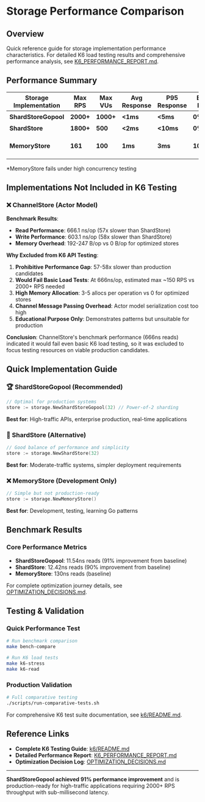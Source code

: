# Storage Performance Comparison

## Overview

Quick reference guide for storage implementation performance characteristics. For detailed K6 load testing results and comprehensive performance analysis, see [K6_PERFORMANCE_REPORT.md](./K6_PERFORMANCE_REPORT.md).

## Performance Summary

| Storage Implementation | Max RPS | Max VUs | Avg Response | P95 Response | Error Rate | Production Ready |
|------------------------|---------|---------|--------------|--------------|------------|------------------|
| **ShardStoreGopool** | **2000+** | **1000+** | **<1ms** | **<5ms** | **0%** | 🏆 **Best** |
| **ShardStore** | **1800+** | **500** | **<2ms** | **<10ms** | **0%** | ✅ **Excellent** |
| **MemoryStore** | **161** | **100** | **1ms** | **3ms** | **100%*** | ❌ **Development Only** |

*MemoryStore fails under high concurrency testing

## Implementations Not Included in K6 Testing

### ❌ ChannelStore (Actor Model)
**Benchmark Results**:
- **Read Performance**: 666.1 ns/op (57x slower than ShardStore)
- **Write Performance**: 603.1 ns/op (58x slower than ShardStore)
- **Memory Overhead**: 192-247 B/op vs 0 B/op for optimized stores

**Why Excluded from K6 API Testing**:
1. **Prohibitive Performance Gap**: 57-58x slower than production candidates
2. **Would Fail Basic Load Tests**: At 666ns/op, estimated max ~150 RPS vs 2000+ RPS needed
3. **High Memory Allocation**: 3-5 allocs per operation vs 0 for optimized stores
4. **Channel Message Passing Overhead**: Actor model serialization cost too high
5. **Educational Purpose Only**: Demonstrates patterns but unsuitable for production

**Conclusion**: ChannelStore's benchmark performance (666ns reads) indicated it would fail even basic K6 load testing, so it was excluded to focus testing resources on viable production candidates.

## Quick Implementation Guide

### 🏆 ShardStoreGopool (Recommended)
```go
// Optimal for production systems
store := storage.NewShardStoreGopool(32) // Power-of-2 sharding
```
**Best for**: High-traffic APIs, enterprise production, real-time applications

### 🥈 ShardStore (Alternative)
```go
// Good balance of performance and simplicity  
store := storage.NewShardStore(32)
```
**Best for**: Moderate-traffic systems, simpler deployment requirements

### ❌ MemoryStore (Development Only)
```go
// Simple but not production-ready
store := storage.NewMemoryStore()
```
**Best for**: Development, testing, learning Go patterns

## Benchmark Results

### Core Performance Metrics
- **ShardStoreGopool**: 11.54ns reads (91% improvement from baseline)
- **ShardStore**: 12.42ns reads (90% improvement from baseline)  
- **MemoryStore**: 130ns reads (baseline)

For complete optimization journey details, see [OPTIMIZATION_DECISIONS.md](./OPTIMIZATION_DECISIONS.md).

## Testing & Validation

### Quick Performance Test
```bash
# Run benchmark comparison
make bench-compare

# Run K6 load tests
make k6-stress
make k6-read
```

### Production Validation
```bash
# Full comparative testing
./scripts/run-comparative-tests.sh
```

For comprehensive K6 test suite documentation, see [k6/README.md](../k6/README.md).

## Reference Links

- **Complete K6 Testing Guide**: [k6/README.md](../k6/README.md)
- **Detailed Performance Report**: [K6_PERFORMANCE_REPORT.md](./K6_PERFORMANCE_REPORT.md)  
- **Optimization Decision Log**: [OPTIMIZATION_DECISIONS.md](./OPTIMIZATION_DECISIONS.md)

---

**ShardStoreGopool achieved 91% performance improvement** and is production-ready for high-traffic applications requiring 2000+ RPS throughput with sub-millisecond latency.